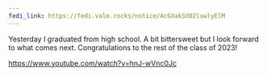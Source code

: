 ```yaml
---
fedi_link: https://fedi.vale.rocks/notice/AcGXakSd02luwlyElM
---
```


Yesterday I graduated from high school. A bit bittersweet but I look forward to what comes next. Congratulations to the rest of the class of 2023!

<https://www.youtube.com/watch?v=hnJ-wVnc0Jc>
